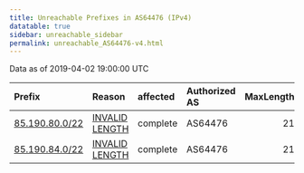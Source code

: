 ```yaml
---
title: Unreachable Prefixes in AS64476 (IPv4)
datatable: true
sidebar: unreachable_sidebar
permalink: unreachable_AS64476-v4.html
---
```


Data as of 2019-04-02 19:00:00 UTC


<div class="datatable-begin"></div>

| Prefix                                                 | Reason                                                                                                   | affected   | Authorized AS   |   MaxLength | Anchor                                         |   unreachable /24s |
|:-------------------------------------------------------|:---------------------------------------------------------------------------------------------------------|:-----------|:----------------|------------:|:-----------------------------------------------|-------------------:|
| [85.190.80.0/22](https://stat.ripe.net/85.190.80.0/22) | [INVALID LENGTH](https://rpki-validator.ripe.net/announcement-preview?asn=AS64476&prefix=85.190.80.0/22) | complete   | AS64476         |          21 | [RIPE](unreachable_RIPE_NCC_RPKI_Root-v4.html) |                  4 |
| [85.190.84.0/22](https://stat.ripe.net/85.190.84.0/22) | [INVALID LENGTH](https://rpki-validator.ripe.net/announcement-preview?asn=AS64476&prefix=85.190.84.0/22) | complete   | AS64476         |          21 | [RIPE](unreachable_RIPE_NCC_RPKI_Root-v4.html) |                  4 |

<div class="datatable-end"></div>
